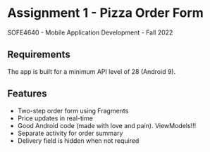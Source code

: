 # Assignment 1 - Pizza Order Form
SOFE4640 - Mobile Application Development - Fall 2022

## Requirements

The app is built for a minimum API level of 28 (Android 9). 

## Features

 * Two-step order form using Fragments
 * Price updates in real-time
 * Good Android code (made with love and pain). ViewModels!!!
 * Separate activity for order summary
 * Delivery field is hidden when not required
